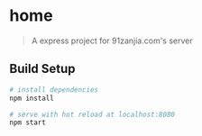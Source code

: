 # home

> A express project for 91zanjia.com's server

## Build Setup

``` bash
# install dependencies
npm install

# serve with hot reload at localhost:8080
npm start

```